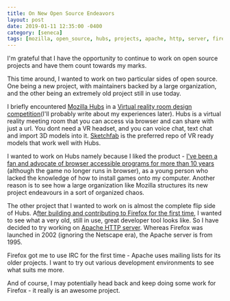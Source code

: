 ```yaml
---
title: On New Open Source Endeavors
layout: post
date: 2019-01-11 12:35:00 -0400
category: [seneca]
tags: [mozilla, open_source, hubs, projects, apache, http, server, firefox]
---
```


I'm grateful that I have the opportunity to continue to work on open source projects and have them count towards my marks. 

This time around, I wanted to work on two particular sides of open source. One being a new project, with maintainers backed by a large organization, and the other being an extremely old project still in use today. 

I briefly encountered [Mozilla Hubs](https://hubs.mozilla.com/) in a [Virtual reality room design competition](https://blog.sketchfab.com/vr-design-challenge-mozilla-hubs-clubhouse/)(I'll probably write about my experiences later). Hubs is a virtual reality meeting room that you can access via browser and can share with just a url. You dont need a VR headset, and you can voice chat, text chat and import 3D models into it. [Sketchfab](https://sketchfab.com/) is the preferred repo of VR ready models that work well with Hubs. 

I wanted to work on Hubs namely because I liked the product - [I've been a fan and advocate of browser accessible programs for more than 10 years](https://www.runescape.com/community) (although the game no longer runs in browser), as a young person who lacked the knowledge of how to install games onto my computer. Another reason is to see how a large organization like Mozilla structures its new project endeavours in a sort of organized chaos. 

The other project that I wanted to work on is almost the complete flip side of Hubs. A[fter building and contributing to Firefox for the first time](https://mordax.io/blog/seneca/2018/12/16/On-Building-Firefox.html), I wanted to see what a very old, still in use, great developer tool looks like. So I have decided to try working on [Apache HTTP server](https://httpd.apache.org/). Whereas Firefox was launched in 2002 (ignoring the Netscape era), the Apache server is from 1995. 

Firefox got me to use IRC for the first time - Apache uses mailing lists for its older projects. I want to try out various development environments to see what suits me more. 

And of course, I may potentially head back and keep doing some work for Firefox - it really is an awesome project.
